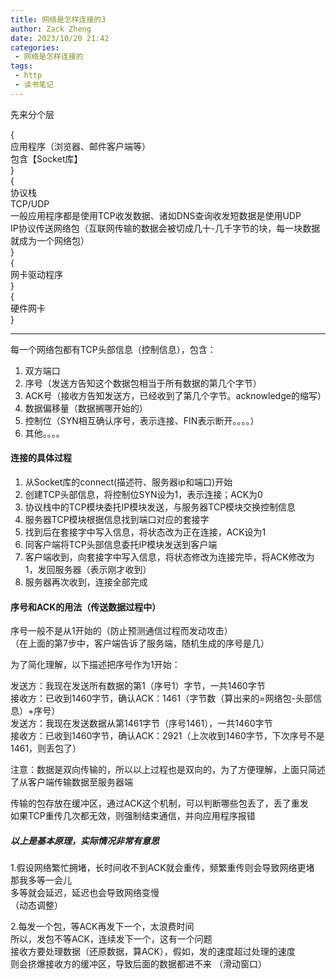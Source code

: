 ```yaml
---
title: 网络是怎样连接的3
author: Zack Zheng
date: 2023/10/20 21:42
categories:
 - 网络是怎样连接的
tags:
 - http
 - 读书笔记
---
```



先来分个层

{   
应用程序（浏览器、邮件客户端等）  
包含【Socket库】   
}    
{  
协议栈   
TCP/UDP    
一般应用程序都是使用TCP收发数据、诸如DNS查询收发短数据是使用UDP   
IP协议传送网络包（互联网传输的数据会被切成几十-几千字节的块，每一块数据就成为一个网络包）    
}   
{    
网卡驱动程序   
}   
{   
硬件网卡   
}   

-----------

每一个网络包都有TCP头部信息（控制信息），包含：
1. 双方端口    
2. 序号（发送方告知这个数据包相当于所有数据的第几个字节）   
3. ACK号（接收方告知发送方，已经收到了第几个字节。acknowledge的缩写）
4. 数据偏移量（数据搁哪开始的）
5. 控制位（SYN相互确认序号，表示连接、FIN表示断开。。。。）
6. 其他。。。。

#### 连接的具体过程
1. 从Socket库的connect(描述符、服务器ip和端口)开始
2. 创建TCP头部信息，将控制位SYN设为1，表示连接；ACK为0
3. 协议栈中的TCP模块委托IP模块发送，与服务器TCP模块交换控制信息
4. 服务器TCP模块根据信息找到端口对应的套接字
5. 找到后在套接字中写入信息，将状态改为正在连接，ACK设为1
6. 同客户端将TCP头部信息委托IP模块发送到客户端
7. 客户端收到，向套接字中写入信息，将状态修改为连接完毕，将ACK修改为1，发回服务器（表示刚才收到）
8. 服务器再次收到，连接全部完成


#### 序号和ACK的用法（传送数据过程中）

序号一般不是从1开始的（防止预测通信过程而发动攻击）  
（在上面的第7步中，客户端告诉了服务端，随机生成的序号是几）

为了简化理解，以下描述把序号作为1开始： 

发送方：我现在发送所有数据的第1（序号1）字节，一共1460字节    
接收方：已收到1460字节，确认ACK：1461（字节数（算出来的=网络包-头部信息）+序号）    
发送方：我现在发送数据从第1461字节（序号1461），一共1460字节   
接收方：已收到1460字节，确认ACK：2921（上次收到1460字节，下次序号不是1461，则丢包了） 

注意：数据是双向传输的，所以以上过程也是双向的，为了方便理解，上面只简述了从客户端传输数据至服务器端   

传输的包存放在缓冲区，通过ACK这个机制，可以判断哪些包丢了，丢了重发    
如果TCP重传几次都无效，则强制结束通信，并向应用程序报错


##### 以上是基本原理，实际情况非常有意思

1.假设网络繁忙拥堵，长时间收不到ACK就会重传，频繁重传则会导致网络更堵   
那我多等一会儿   
多等就会延迟，延迟也会导致网络变慢   
（动态调整）

2.每发一个包，等ACK再发下一个，太浪费时间   
所以，发包不等ACK，连续发下一个，这有一个问题   
接收方要处理数据（还原数据，算ACK），假如，发的速度超过处理的速度  
则会挤爆接收方的缓冲区，导致后面的数据都进不来
（滑动窗口）


